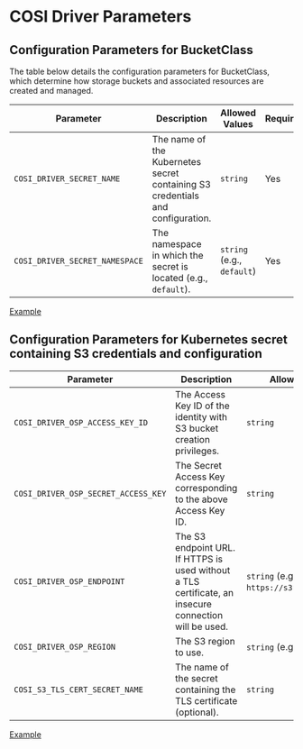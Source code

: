 # COSI Driver Parameters

## Configuration Parameters for BucketClass

The table below details the configuration parameters for BucketClass, which determine how storage buckets and associated resources are created and managed.

| **Parameter**                                      | **Description**                                                                | **Allowed Values**         | **Required** |
|----------------------------------------------------|--------------------------------------------------------------------------------|----------------------------|--------------|
| `COSI_DRIVER_SECRET_NAME`         | The name of the Kubernetes secret containing S3 credentials and configuration. | `string`                   | Yes          |
| `COSI_DRIVER_SECRET_NAMESPACE`    | The namespace in which the secret is located (e.g., `default`).                | `string` (e.g., `default`) | Yes          |

[Example](../cosi-examples/bucketclass.yaml)

## Configuration Parameters for Kubernetes secret containing S3 credentials and configuration

| **Parameter**                 | **Description**                                                                                         | **Allowed Values**                          | **Required** |
|-------------------------------|---------------------------------------------------------------------------------------------------------|---------------------------------------------|--------------|
| `COSI_DRIVER_OSP_ACCESS_KEY_ID`       | The Access Key ID of the identity with S3 bucket creation privileges.                                   | `string`                                    | Yes          |
| `COSI_DRIVER_OSP_SECRET_ACCESS_KEY`   | The Secret Access Key corresponding to the above Access Key ID.                                         | `string`                                    | Yes          |
| `COSI_DRIVER_OSP_ENDPOINT`            | The S3 endpoint URL. If HTTPS is used without a TLS certificate, an insecure connection will be used.   | `string` (e.g., `https://s3.ring.internal`) | Yes          |
| `COSI_DRIVER_OSP_REGION`              | The S3 region to use.                                                                                   | `string` (e.g., `us-east-1`)                | Yes          |
| `COSI_S3_TLS_CERT_SECRET_NAME`| The name of the secret containing the TLS certificate (optional).                                       | `string`                                    | No           |

[Example](../cosi-examples/s3-secret-for-cosi.yaml)
